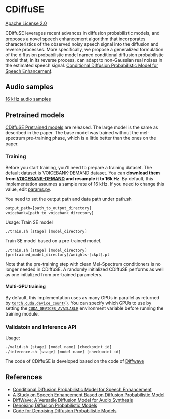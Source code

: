 # CDiffuSE
[Apache License 2.0](https://github.com/neillu23/CDiffuSE/blob/main/LICENSE)

CDiffuSE leverages recent advances in diffusion probabilistic models, and proposes a novel speech enhancement algorithm that incorporates characteristics of the observed noisy speech signal into the diffusion and reverse processes. More specifically, we propose a generalized formulation of the diffusion probabilistic model named conditional diffusion probabilistic model that, in its reverse process, can adapt to non-Gaussian real noises in the estimated speech signal.
[Conditional Diffusion Probabilistic Model for Speech Enhancement](https://arxiv.org/abs/2202.05256).

## Audio samples
[16 kHz audio samples](https://github.com/neillu23/CDiffuSE/tree/main/Sample%20Files)

## Pretrained models 
[CDiffuSE Pretrained models](https://drive.google.com/drive/folders/1QQCiJSc8yrXvuCnyA8vrRplPiStuoD6M?usp=sharing) are released.
The large model is the same as described in the paper. The base model was trained without the mel-spectrum pre-training phase, which is a little better than the ones on the paper.

### Training
Before you start training, you'll need to prepare a training dataset. The default dataset is VOICEBANK-DEMAND dataset. You can **download them from [VOICEBANK-DEMAND](https://doi.org/10.7488/ds/2117) and resample it to 16k Hz**. By default, this implementation assumes a sample rate of 16 kHz. If you need to change this value, edit [params.py](https://github.com/lmnt-com/diffwave/blob/master/src/diffwave/params.py).

You need to set the output path and data path under path.sh

```
output_path=[path_to_output_directory]
voicebank=[path_to_voicebank_directory]
```

Usage:
Train SE model
```
./train.sh [stage] [model_directory]
```

Train SE model based on a pre-trained model.
```
./train.sh [stage] [model_directory] [pretrained_model_directory]/weights-[ckpt].pt
```

Note that the pre-training step with clean Mel-Spectrum conditioners is no longer needed in CDiffuSE. A randomly initialized CDiffuSE performs as well as one initialized from pre-trained parameters.

#### Multi-GPU training
By default, this implementation uses as many GPUs in parallel as returned by [`torch.cuda.device_count()`](https://pytorch.org/docs/stable/cuda.html#torch.cuda.device_count). You can specify which GPUs to use by setting the [`CUDA_DEVICES_AVAILABLE`](https://developer.nvidia.com/blog/cuda-pro-tip-control-gpu-visibility-cuda_visible_devices/) environment variable before running the training module.

### Validatoin and Inference API

Usage:
```
./valid.sh [stage] [model name] [checkpoint id] 
./inference.sh [stage] [model name] [checkpoint id]
```

The code of CDiffuSE is developed based on the code of [Diffwave](https://github.com/lmnt-com/diffwave) 

## References
- [Conditional Diffusion Probabilistic Model for Speech Enhancement](https://arxiv.org/abs/2202.05256)
- [A Study on Speech Enhancement Based on Diffusion Probabilistic Model](https://arxiv.org/abs/2107.11876)
- [DiffWave: A Versatile Diffusion Model for Audio Synthesis](https://arxiv.org/pdf/2009.09761.pdf)
- [Denoising Diffusion Probabilistic Models](https://arxiv.org/pdf/2006.11239.pdf)
- [Code for Denoising Diffusion Probabilistic Models](https://github.com/hojonathanho/diffusion)
